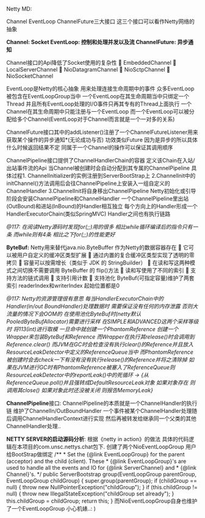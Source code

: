 Netty MD:

Channel EventLoop ChannelFuture三大接口 这三个接口可以看作Netty网络的抽象

**Channel: Socket
EventLoop: 控制和处理并发以及流
ChannelFuture: 异步通知**

Channel接口的Api降低了Socket使用的复杂性
 EmbeddedChannel
 LocalServerChannel
 NioDatagramChannel
 NioSctpChannel
 NioSocketChannel

EventLoop是Netty的核心抽象 用来处理连接生命周期中的事件
众多EventLoop被包含在EventLoopGroup当中 一个EventLoop在其生命周期当中只绑定一个Thread 并且所有EventLoop处理的I/O事件只再其专有的Thread上面执行
一个Channel在其生命周期中只能注册与一个EventLoop 而一个EventLoop可以被分配给多个Channel(EventLoop对于Channel而言就是一个一对多的关系)

ChannelFuture接口其中的addListener()注册了一个ChannelFutureListener用来获取某个操作的异步通知*(无论成功与否) 功效类似Future<T> 因为是异步的所以具体什么时候返回结果不定 同属于一个Channel的操作可以保证其调用顺序

ChannelPipeline接口提供了ChannelHandlerChain的容器 定义该Chain在入站/出站事件流的Api 当Channel被创建时会自动分配到其专属的ChannelPipeline
具体过程1. ChannelInitializer的实例注册到ServerBootStrap上 2.ChannelInit中的initChannel()方法调用后会往ChannelPipeline上安装入一组自定义的ChannelHandler 3.ChannelInit将自身移出ChannelPipeline
Netty初始化或引导阶段会安装ChannelPipeline和ChannelHandler 一个ChannelPipeline里出站(OutBound)和进站(InBound)的Handler相互独立 每个方向上的Handler形成一个HandlerExecutorChain(类似SpringMVC) Handler之间也有执行链路

_@117: 在阅读Netty源码时发现for(;;)用的很多 相比while循环编译后的指令只有一条 而while则有4条 相比之下for(;;)的性能更好_

**ByteBuf:** Netty用来替代java.nio.ByteBuffer 作为Netty的数据容器存在
 它可以被用户自定义的缓冲区类型扩展
 通过内置的复合缓冲区类型实现了透明的零拷贝
 容量可以按需增长（类似于 JDK 的 StringBuilder）
 在读和写这两种模式之间切换不需要调用 ByteBuffer 的 flip()方法
 读和写使用了不同的索引
 支持方法的链式调用
 支持引用计数
 支持池化
ByteBuf(可指定容量)维护了两套索引 readerIndex和writerIndex 起始位置都是0 

_@117: Netty的资源管理很有意思 每当HandlerExecutorChain中的Handler(in/out BoundHandler)处理数据时 需要保证没有任何的内存泄露 否则大流量的情况下会OOM的 在使用池化ByteBuf时(netty默认PooledByteBufAllocator)需要进行采样 在SIMPLE和ADVANCED这两个采样等级时 将113(int)进行取模 一旦命中就创建一个PhantomReference 创建一个Wrapper来包装ByteBuf和Reference 而Wrapper在执行其release()时会调用到Reference.clear() 而JVM在GC时会检查没有执行clear()的Reference并且放入ResourceLeakDetector中定义的ReferenceQueue<T>当中 而PhantomReference被创建时会去check一下有没有没有执行release()的Reference并将之清除掉 如果在JVM进行GC时有PhantomReference被塞入了ReferenceQueue则ResourceLeakDetector中的reportLeak()中的死循环 -> {从ReferenceQueue.poll()并且强转成DefaultResourceLeak对象 如果对象存在 则调用其close() 如果对象此时还没被关闭 则报告MemoryLeak}_

**ChannelPipeline**接口: ChannelPipeline的本质就是一个ChannelHandler的执行链 维护了ChannelIn/OutBoundHandler 一个事件被某个ChannelHandler处理随后调用ChannelHandlerContext进行实现 然后再被转发给继承同一个父类的其他ChannelHandler处理..
 
**NETTY SERVER的启动源码分析**:
根据《netty in action》的做法 
具体的代码逻辑在本项目的com.unsc.nettys.chat包下.
创建了两个NioEventLoopGroup 用户给BootStrap做绑定
/**
     * Set the {@link EventLoopGroup} for the parent (acceptor) and the child (client). These
     * {@link EventLoopGroup}'s are used to handle all the events and IO for {@link ServerChannel} and
     * {@link Channel}'s.
     */
    public ServerBootstrap group(EventLoopGroup parentGroup, EventLoopGroup childGroup) {
        super.group(parentGroup);
        if (childGroup == null) {
            throw new NullPointerException("childGroup");
        }
        if (this.childGroup != null) {
            throw new IllegalStateException("childGroup set already");
        }
        this.childGroup = childGroup;
        return this;
    }
而NioEventLoopGroup自身也维护了一个EventLoopGroup 小心机婊..: )







